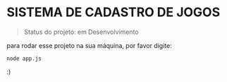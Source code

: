 <h1> SISTEMA DE CADASTRO DE JOGOS </h1>

> Status do projeto: em Desenvolvimento

para rodar esse projeto na sua máquina, por favor digite:
```
node app.js
```

:)
